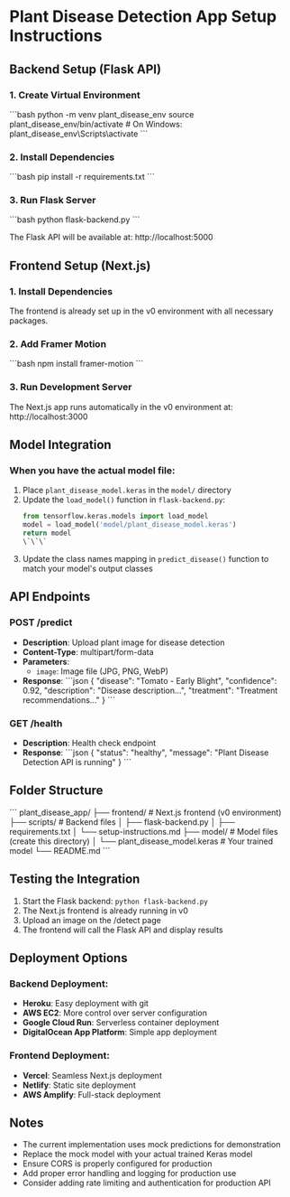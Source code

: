 # Plant Disease Detection App Setup Instructions

## Backend Setup (Flask API)

### 1. Create Virtual Environment
\`\`\`bash
python -m venv plant_disease_env
source plant_disease_env/bin/activate  # On Windows: plant_disease_env\Scripts\activate
\`\`\`

### 2. Install Dependencies
\`\`\`bash
pip install -r requirements.txt
\`\`\`

### 3. Run Flask Server
\`\`\`bash
python flask-backend.py
\`\`\`

The Flask API will be available at: http://localhost:5000

## Frontend Setup (Next.js)

### 1. Install Dependencies
The frontend is already set up in the v0 environment with all necessary packages.

### 2. Add Framer Motion
\`\`\`bash
npm install framer-motion
\`\`\`

### 3. Run Development Server
The Next.js app runs automatically in the v0 environment at: http://localhost:3000

## Model Integration

### When you have the actual model file:

1. Place `plant_disease_model.keras` in the `model/` directory
2. Update the `load_model()` function in `flask-backend.py`:
   ```python
   from tensorflow.keras.models import load_model
   model = load_model('model/plant_disease_model.keras')
   return model
   \`\`\`
3. Update the class names mapping in `predict_disease()` function to match your model's output classes

## API Endpoints

### POST /predict
- **Description**: Upload plant image for disease detection
- **Content-Type**: multipart/form-data
- **Parameters**: 
  - `image`: Image file (JPG, PNG, WebP)
- **Response**:
  \`\`\`json
  {
    "disease": "Tomato - Early Blight",
    "confidence": 0.92,
    "description": "Disease description...",
    "treatment": "Treatment recommendations..."
  }
  \`\`\`

### GET /health
- **Description**: Health check endpoint
- **Response**:
  \`\`\`json
  {
    "status": "healthy",
    "message": "Plant Disease Detection API is running"
  }
  \`\`\`

## Folder Structure
\`\`\`
plant_disease_app/
├── frontend/           # Next.js frontend (v0 environment)
├── scripts/           # Backend files
│   ├── flask-backend.py
│   ├── requirements.txt
│   └── setup-instructions.md
├── model/             # Model files (create this directory)
│   └── plant_disease_model.keras  # Your trained model
└── README.md
\`\`\`

## Testing the Integration

1. Start the Flask backend: `python flask-backend.py`
2. The Next.js frontend is already running in v0
3. Upload an image on the /detect page
4. The frontend will call the Flask API and display results

## Deployment Options

### Backend Deployment:
- **Heroku**: Easy deployment with git
- **AWS EC2**: More control over server configuration
- **Google Cloud Run**: Serverless container deployment
- **DigitalOcean App Platform**: Simple app deployment

### Frontend Deployment:
- **Vercel**: Seamless Next.js deployment
- **Netlify**: Static site deployment
- **AWS Amplify**: Full-stack deployment

## Notes

- The current implementation uses mock predictions for demonstration
- Replace the mock model with your actual trained Keras model
- Ensure CORS is properly configured for production
- Add proper error handling and logging for production use
- Consider adding rate limiting and authentication for production API
